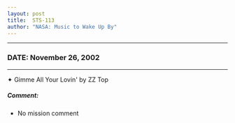 ```yaml
---
layout: post
title:  STS-113
author: "NASA: Music to Wake Up By"
---
```


----
### DATE: November 26, 2002
----
✦ Gimme All Your Lovin' by ZZ Top

##### Comment:
* No mission comment
